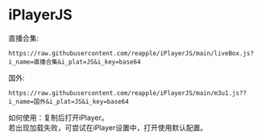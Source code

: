 # iPlayerJS

直播合集:<br>
```
https://raw.githubusercontent.com/reapple/iPlayerJS/main/liveBox.js?i_name=直播合集&i_plat=JS&i_key=base64
```
国外:<br>
```
https://raw.githubusercontent.com/reapple/iPlayerJS/main/m3u1.js??i_name=国外&i_plat=JS&i_key=base64
```
如何使用：复制后打开iPlayer。<br>
若出现加载失败，可尝试在iPlayer设置中，打开使用默认配置。
